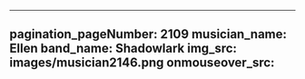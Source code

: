 ------
pagination_pageNumber: 2109
musician_name: Ellen
band_name: Shadowlark
img_src: images/musician2146.png
onmouseover_src: 
------